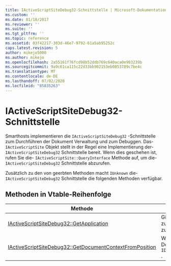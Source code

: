 ```yaml
---
title: IActiveScriptSiteDebug32-Schnittstelle | Microsoft-Dokumentation
ms.custom: ''
ms.date: 01/18/2017
ms.reviewer: ''
ms.suite: ''
ms.tgt_pltfrm: ''
ms.topic: reference
ms.assetid: 03f42217-303d-46e7-9792-61a5ab95252c
caps.latest.revision: 5
author: mikejo5000
ms.author: mikejo
ms.openlocfilehash: 2a55161f76fcd98b52ddb769c640aca0e903239b
ms.sourcegitcommit: 9a9c61ca115c22d33bb902153eb0853789c7be4c
ms.translationtype: MT
ms.contentlocale: de-DE
ms.lasthandoff: 07/02/2020
ms.locfileid: "85835263"
---
```

# <a name="iactivescriptsitedebug32-interface"></a>IActiveScriptSiteDebug32-Schnittstelle
Smarthosts implementieren die `IActiveScriptSiteDebug32` -Schnittstelle zum Durchführen der Dokument Verwaltung und zum Debuggen. Das- `IActiveScriptSite` Objekt stellt in der Regel eine Implementierung der- `IActiveScriptSiteDebug32` Schnittstelle bereit. Wenn dies geschehen ist, rufen Sie die- `IActiveScriptSite::QueryInterface` Methode auf, um die- `IActiveScriptSiteDebug32` Schnittstelle abzurufen.  
  
 Zusätzlich zu den von geerbten Methoden macht `IUnknown` die- `IActiveScriptSiteDebug32` Schnittstelle die folgenden Methoden verfügbar.  
  
## <a name="methods-in-vtable-order"></a>Methoden in Vtable-Reihenfolge  
  
|Methode|Beschreibung|  
|------------|-----------------|  
|[IActiveScriptSiteDebug32::GetApplication](../../winscript/reference/iactivescriptsitedebug32-getapplication.md)|Gibt das Debug-Anwendungs Objekt zurück, das dieser Skript Site zugeordnet ist.|  
|[IActiveScriptSiteDebug32::GetDocumentContextFromPosition](../../winscript/reference/iactivescriptsitedebug32-getdocumentcontextfromposition.md)|Wird von der Sprach-Engine zum Delegieren verwendet `IDebugCodeContext::GetSourceContext` .|